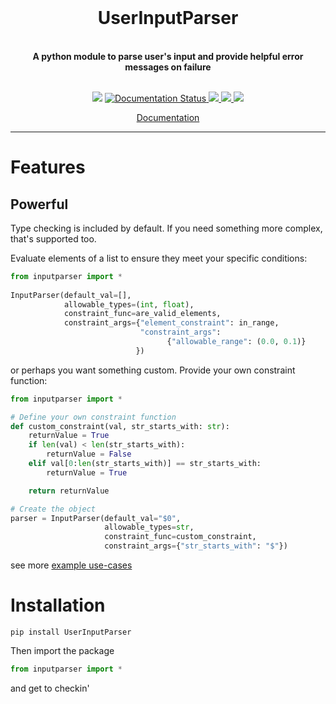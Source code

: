 
<br />

<div align="center">
<h1>UserInputParser</h1>

</div>

<br />
<div align="center">
  <b>A python module to parse user's input and provide helpful error messages on failure</b>
</div>
<br />


<p align="center">
<img src="https://img.shields.io/github/license/jkalish14/UserInputParser"/>
<a href='https://userinputparser.readthedocs.io/en/latest/?badge=latest'><img src='https://readthedocs.org/projects/userinputparser/badge/?version=latest' alt='Documentation Status' />
<a href="https://github.com/jkalish14/UserInputParser/actions/workflows/Test.yml"><img src="https://github.com/jkalish14/UserInputParser/actions/workflows/Test.yml/badge.svg"/>
<img src="https://sonarcloud.io/api/project_badges/measure?project=jkalish14_UserInputParser&metric=sqale_rating"/>
<img src="https://sonarcloud.io/api/project_badges/measure?project=jkalish14_UserInputParser&metric=reliability_rating"/>
</p>

<p align="center">
    <a target="_blank" href="https://userinputparser.readthedocs.io/en/latest/">Documentation</a>
  </p>

---

# Features

## Powerful

Type checking is included by default. If you need something more complex, that's supported too.

Evaluate elements of a list to ensure they meet your specific conditions:
```python
from inputparser import *
 
InputParser(default_val=[], 
            allowable_types=(int, float), 
            constraint_func=are_valid_elements, 
            constraint_args={"element_constraint": in_range,
                             "constraint_args":
                                   {"allowable_range": (0.0, 0.1)}
                            })
```

or perhaps you want something custom. Provide your own constraint function:
```python
from inputparser import *

# Define your own constraint function
def custom_constraint(val, str_starts_with: str):
    returnValue = True
    if len(val) < len(str_starts_with):
        returnValue = False
    elif val[0:len(str_starts_with)] == str_starts_with:
        returnValue = True

    return returnValue

# Create the object 
parser = InputParser(default_val="$0", 
                     allowable_types=str, 
                     constraint_func=custom_constraint, 
                     constraint_args={"str_starts_with": "$"})
```

see more [example use-cases](./examples)


# Installation
```
pip install UserInputParser
```

Then import the package
```python
from inputparser import *
```

and get to checkin'
